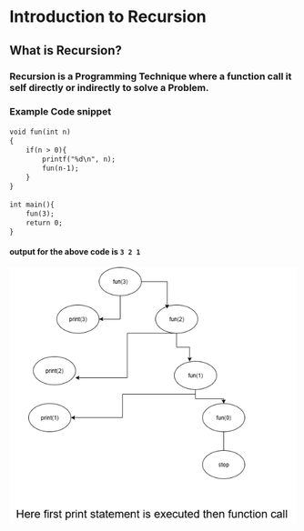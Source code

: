 # Introduction to Recursion
## What is Recursion?
### Recursion is a Programming Technique where a function call it self directly or indirectly to solve a Problem.
###

### Example Code snippet ###



```
void fun(int n)
{
    if(n > 0){
        printf("%d\n", n);
        fun(n-1);
    }
}

int main(){
    fun(3);
    return 0;
}
```
#### output for the above code is `3 2 1` ####
![Recursion Flow/ Decision Tree](./Images/example1.png "Recursion Diagram")



